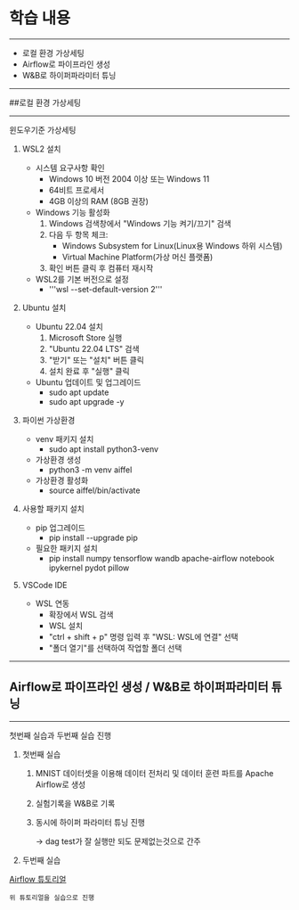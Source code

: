 # 학습 내용

---

- 로컬 환경 가상세팅
- Airflow로 파이프라인 생성
- W&B로 하이퍼파라미터 튜닝

---

##로컬 환경 가상세팅

---

윈도우기준 가상세팅

1. WSL2 설치

	- 시스템 요구사항 확인
		- Windows 10 버전 2004 이상 또는 Windows 11
		- 64비트 프로세서
		- 4GB 이상의 RAM (8GB 권장)
	- Windows 기능 활성화
		1. Windows 검색창에서 "Windows 기능 켜기/끄기" 검색
		2. 다음 두 항목 체크:
		    - Windows Subsystem for Linux(Linux용 Windows 하위 시스템)
		    - Virtual Machine Platform(가상 머신 플랫폼)
		3. 확인 버튼 클릭 후 컴퓨터 재시작
	- WSL2를 기본 버전으로 설정
		- '''wsl --set-default-version 2'''

2. Ubuntu 설치

	- Ubuntu 22.04 설치
		1. Microsoft Store 실행
		2. "Ubuntu 22.04 LTS" 검색
		3. "받기" 또는 "설치" 버튼 클릭
		4. 설치 완료 후 "실행" 클릭
	- Ubuntu 업데이트 및 업그레이드
		- sudo apt update
		- sudo apt upgrade -y

3. 파이썬 가상환경

	- venv 패키지 설치
		- sudo apt install python3-venv
	- 가상환경 생성
		- python3 -m venv aiffel
	- 가상환경 활성화
		- source aiffel/bin/activate

4. 사용할 패키지 설치

	- pip 업그레이드
		- pip install --upgrade pip
	- 필요한 패키지 설치
		- pip install numpy tensorflow wandb apache-airflow notebook ipykernel pydot pillow

5. VSCode IDE

	- WSL 연동
		- 확장에서 WSL 검색
		- WSL 설치
		- "ctrl + shift + p" 명령 입력 후 "WSL: WSL에 연결" 선택
		- "폴더 열기"를 선택하여 작업할 폴더 선택

---

## Airflow로 파이프라인 생성 / W&B로 하이퍼파라미터 튜닝

---

첫번째 실습과 두번째 실습 진행

1. 첫번째 실습

	1. MNIST 데이터셋을 이용해 데이터 전처리 및 데이터 훈련 파트를 Apache Airflow로 생성
	2. 실험기록을 W&B로 기록
	3. 동시에 하이퍼 파라미터 튜닝 진행

		-> dag test가 잘 실행만 되도 문제없는것으로 간주

2. 두번째 실습

[Airflow 튜토리얼](https://velog.io/@clueless_coder/Airflow-%EC%97%84%EC%B2%AD-%EC%9E%90%EC%84%B8%ED%95%9C-%ED%8A%9C%ED%86%A0%EB%A6%AC%EC%96%BC-%EC%99%95%EC%B4%88%EC%8B%AC%EC%9E%90%EC%9A%A9)

	위 튜토리얼을 실습으로 진행
